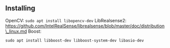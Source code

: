 ## Installing
OpenCV: `sudo apt install libopencv-dev`
LibRealsense2: https://github.com/IntelRealSense/librealsense/blob/master/doc/distribution\_linux.md
Boost: 
```
sudo apt install libboost-dev libboost-system-dev libasio-dev
```
